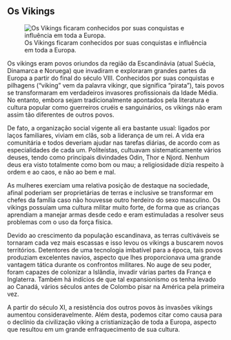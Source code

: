 ## Os Vikings

<figure>
  <img src="https://sp-ao.shortpixel.ai/client/to_auto,q_glossy,ret_img,w_768/https://www.historiadetudo.com/wp-content/uploads/2017/11/os-vikings-768x461.jpg" alt="Os Vikings ficaram conhecidos por suas conquistas e influência em toda a Europa."/>
  <figcaption>Os Vikings ficaram conhecidos por suas conquistas e influência em toda a Europa.</figcaption>
</figure>

Os vikings eram povos oriundos da região da Escandinávia (atual Suécia, Dinamarca e Noruega) que invadiram e exploraram grandes partes da Europa a partir do final do século VIII. Conhecidos por suas conquistas e pilhagens (“viking” vem da palavra vikingr, que significa “pirata”), tais povos se transformaram em verdadeiros invasores profissionais da Idade Média. No entanto, embora sejam tradicionalmente apontados pela literatura e cultura popular como guerreiros cruéis e sanguinários, os vikings não eram assim tão diferentes de outros povos.

De fato, a organização social vigente ali era bastante usual: ligados por laços familiares, viviam em clãs, sob a liderança de um rei. A vida era comunitária e todos deveriam ajudar nas tarefas diárias, de acordo com as especialidades de cada um. Politeístas, cultuavam sistematicamente vários deuses, tendo como principais divindades Odin, Thor e Njord. Nenhum deus era visto totalmente como bom ou mau; a religiosidade dizia respeito à ordem e ao caos, e não ao bem e mal.

As mulheres exerciam uma relativa posição de destaque na sociedade, afinal poderiam ser proprietárias de terras e inclusive se transformar em chefes da família caso não houvesse outro herdeiro do sexo masculino. Os vikings possuíam uma cultura militar muito forte, de forma que as crianças aprendiam a manejar armas desde cedo e eram estimuladas a resolver seus problemas com o uso da força física.

Devido ao crescimento da população escandinava, as terras cultiváveis se tornaram cada vez mais escassas e isso levou os vikings a buscarem novos territórios. Detentores de uma tecnologia imbatível para a época, tais povos produziam excelentes navios, aspecto que lhes proporcionava uma grande vantagem tática durante os confrontos militares. No auge de seu poder, foram capazes de colonizar a Islândia, invadir várias partes da França e Inglaterra. Também há indícios de que tal expansionismo os tenha levado ao Canadá, vários séculos antes de Colombo pisar na América pela primeira vez.

A partir do século XI, a resistência dos outros povos às invasões vikings aumentou consideravelmente. Além desta, podemos citar como causa para o declínio da civilização viking a cristianização de toda a Europa, aspecto que resultou em um grande enfraquecimento de sua cultura.